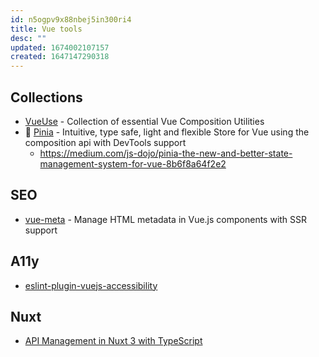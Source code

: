 ```yaml
---
id: n5ogpv9x88nbej5in300ri4
title: Vue tools
desc: ""
updated: 1674002107157
created: 1647147290318
---
```


## Collections

- [VueUse](https://github.com/vueuse/vueuse) - Collection of essential Vue Composition Utilities
- 🍍 [Pinia](https://github.com/vuejs/pinia) - Intuitive, type safe, light and flexible Store for Vue using the composition api with DevTools support
  - https://medium.com/js-dojo/pinia-the-new-and-better-state-management-system-for-vue-8b6f8a64f2e2

## SEO

- [vue-meta](https://github.com/nuxt/vue-meta) - Manage HTML metadata in Vue.js components with SSR support

## A11y

- [eslint-plugin-vuejs-accessibility](https://github.com/vue-a11y/eslint-plugin-vuejs-accessibility)

## Nuxt

- [API Management in Nuxt 3 with TypeScript](https://www.vuemastery.com/blog/api-management-in-nuxt-3-with-typescript)
